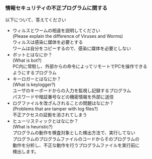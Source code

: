### 情報セキュリティの不正プログラムに関する<br />
以下について、答えてください<br />

* ウィルスとワームの相違を説明してください<br />
(Please explain the difference of Viruses and Worms)<br /> 
ウィルスは感染に媒体を必要とする<br />
ワームは自分をコピーするので、感染に媒体を必要としない<br />
* ボットとはなにか？<br />
(What is bot?)<br /> 
PC内に常駐し、外部からの命令によってリモートでPCを操作できる<br />
ようにするプログラム<br />
* キーロガーとはなにか？<br />
(What is keylogger?)<br />
ユーザのキーボードからの入力を監視し記録するプログラム<br />
パスワードや暗証番号などの機密情報を外部に送信<br />
* ログファイルを改ざんされることの問題はなにか？<br />
(Problems that are tamper with log files?)<br />
不正アクセスの証拠を消されてしまう
* ヒューリスティックとはなにか？<br />
(What is heuristic?)<br />
プログラムの動作を検査対象とした検出方法で、実行してない<br />
プログラムのプログラムファイルのコードからそのプログラムの<br />
動作を分析し、不正な動作を行うプログラムファイルを実行前に<br />
検出します。
